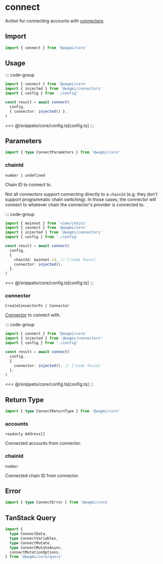 # connect

Action for connecting accounts with [connectors](/core/connectors).

## Import

```ts
import { connect } from '@wagmi/core'
```

## Usage

::: code-group
```ts [index.ts]
import { connect } from '@wagmi/core'
import { injected } from '@wagmi/connectors'
import { config } from './config'

const result = await connect(
  config,
  { connector: injected() },
)
```
<<< @/snippets/core/config.ts[config.ts]
:::

## Parameters

```ts
import { type ConnectParameters } from '@wagmi/core'
```

### chainId

`number | undefined`

Chain ID to connect to.

Not all connectors support connecting directly to a `chainId` (e.g. they don't support programmatic chain switching). In those cases, the connector will connect to whatever chain the connector's provider is connected to.

::: code-group
```ts [index.ts]
import { mainnet } from 'viem/chains'
import { connect } from '@wagmi/core'
import { injected } from '@wagmi/connectors'
import { config } from './config'

const result = await connect(
  config,
  {
    chainId: mainnet.id, // [!code focus]
    connector: injected(), 
  },
)
```
<<< @/snippets/core/config.ts[config.ts]
:::

### connector

`CreateConnectorFn | Connector`

[Connector](/core/connectors) to connect with.

::: code-group
```ts [index.ts]
import { connect } from '@wagmi/core'
import { injected } from '@wagmi/connectors'
import { config } from './config'

const result = await connect(
  config,
  {
    connector: injected(), // [!code focus]
  },
)
```
<<< @/snippets/core/config.ts[config.ts]
:::

## Return Type

```ts
import { type ConnectReturnType } from '@wagmi/core'
```

### accounts

`readonly Address[]`

Connected accounts from connector.

### chainId

`number`

Connected chain ID from connector.

## Error

```ts
import { type ConnectError } from '@wagmi/core'
```

## TanStack Query

```ts
import {
  type ConnectData,
  type ConnectVariables,
  type ConnectMutate,
  type ConnectMutateAsync,
  connectMutationOptions,
} from '@wagmi/core/query'
```